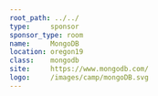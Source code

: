 ```yaml
---
root_path: ../../
type:     sponsor
sponsor_type: room
name:     MongoDB
location: oregon19
class:    mongodb
site:     https://www.mongodb.com/
logo:     /images/camp/mongoDB.svg
---
```

